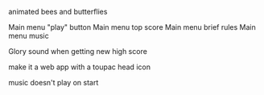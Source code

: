 animated bees and butterflies


Main menu "play" button
Main menu top score
Main menu brief rules
Main menu music

Glory sound when getting new high score

make it a web app
  with a toupac head icon

music doesn't play on start